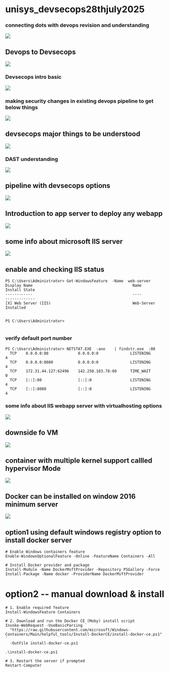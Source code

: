 # unisys_devsecops28thjuly2025

### connecting dots with devops revision and understanding 

<img src="devops1.png">

## Devops to Devsecops 

<img src="devops2.png">

### Devsecops intro basic 

<img src="devops3.png">

### making security changes in existing devops pipeline to get below things 

<img src="devops4.png">

## devsecops  major things to be understood 

<img src="devops5.png">

### DAST understanding 

<img src="devops6.png">

## pipeline with devsecops options 

<img src="devops7.png">

## Introduction to app server to deploy any webapp 

<img src="sec11.png">

## some info about microsoft IIS server 

<img src="sec12.png">

## enable and checking IIS status 

```
PS C:\Users\Administrator> Get-WindowsFeature  -Name  web-server                                                        
Display Name                                            Name                       Install State
------------                                            ----                       -------------
[X] Web Server (IIS)                                    Web-Server                     Installed


PS C:\Users\Administrator>


```

### verify default port number 

```
PS C:\Users\Administrator> NETSTAT.EXE  -ano    | findstr.exe  :80
  TCP    0.0.0.0:80             0.0.0.0:0              LISTENING       4
  TCP    0.0.0.0:8080           0.0.0.0:0              LISTENING       4
  TCP    172.31.44.127:62496    142.250.183.78:80      TIME_WAIT       0
  TCP    [::]:80                [::]:0                 LISTENING       4
  TCP    [::]:8080              [::]:0                 LISTENING       4
```

### some info about IIS webapp server with virtualhosting options 

<img src="app1.png">

## downside fo VM 

<img src="vm2.png">

## container with multiple kernel support callled hypervisor Mode 

<img src="hyper.png">

## Docker can be installed on window 2016 minimum server 

<img src="docker1.png">

## option1 using default windows registry option to install docker server 

```
# Enable Windows containers feature
Enable-WindowsOptionalFeature -Online -FeatureName Containers -All

# Install Docker provider and package
Install-Module -Name DockerMsftProvider -Repository PSGallery -Force
Install-Package -Name docker -ProviderName DockerMsftProvider
```

# option2 -- manual download & install 

```
# 1. Enable required feature
Install-WindowsFeature Containers

# 2. Download and run the Docker CE (Moby) install script
Invoke-WebRequest -UseBasicParsing `
  "https://raw.githubusercontent.com/microsoft/Windows-Containers/Main/helpful_tools/Install-DockerCE/install-docker-ce.ps1" `
  -OutFile install-docker-ce.ps1

.\install-docker-ce.ps1

# 3. Restart the server if prompted
Restart-Computer

```